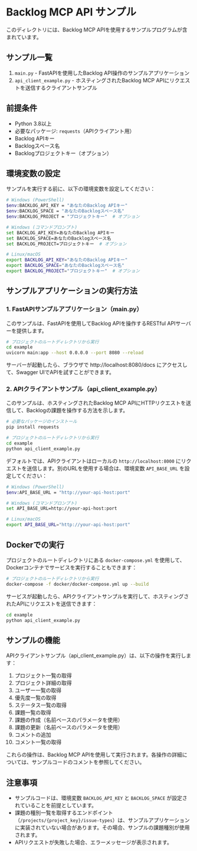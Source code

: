 # Backlog MCP API サンプル

このディレクトリには、Backlog MCP APIを使用するサンプルプログラムが含まれています。

## サンプル一覧

1. `main.py` - FastAPIを使用したBacklog API操作のサンプルアプリケーション
2. `api_client_example.py` - ホスティングされたBacklog MCP APIにリクエストを送信するクライアントサンプル

## 前提条件

- Python 3.8以上
- 必要なパッケージ: `requests`（APIクライアント用）
- Backlog APIキー
- Backlogスペース名
- Backlogプロジェクトキー（オプション）

## 環境変数の設定

サンプルを実行する前に、以下の環境変数を設定してください：

```bash
# Windows (PowerShell)
$env:BACKLOG_API_KEY = "あなたのBacklog APIキー"
$env:BACKLOG_SPACE = "あなたのBacklogスペース名"
$env:BACKLOG_PROJECT = "プロジェクトキー"  # オプション

# Windows (コマンドプロンプト)
set BACKLOG_API_KEY=あなたのBacklog APIキー
set BACKLOG_SPACE=あなたのBacklogスペース名
set BACKLOG_PROJECT=プロジェクトキー  # オプション

# Linux/macOS
export BACKLOG_API_KEY="あなたのBacklog APIキー"
export BACKLOG_SPACE="あなたのBacklogスペース名"
export BACKLOG_PROJECT="プロジェクトキー"  # オプション
```

## サンプルアプリケーションの実行方法

### 1. FastAPIサンプルアプリケーション（main.py）

このサンプルは、FastAPIを使用してBacklog APIを操作するRESTful APIサーバーを提供します。

```bash
# プロジェクトのルートディレクトリから実行
cd example
uvicorn main:app --host 0.0.0.0 --port 8080 --reload
```

サーバーが起動したら、ブラウザで http://localhost:8080/docs にアクセスして、Swagger UIでAPIを試すことができます。

### 2. APIクライアントサンプル（api_client_example.py）

このサンプルは、ホスティングされたBacklog MCP APIにHTTPリクエストを送信して、Backlogの課題を操作する方法を示します。

```bash
# 必要なパッケージのインストール
pip install requests

# プロジェクトのルートディレクトリから実行
cd example
python api_client_example.py
```

デフォルトでは、APIクライアントはローカルの `http://localhost:8000` にリクエストを送信します。別のURLを使用する場合は、環境変数 `API_BASE_URL` を設定してください：

```bash
# Windows (PowerShell)
$env:API_BASE_URL = "http://your-api-host:port"

# Windows (コマンドプロンプト)
set API_BASE_URL=http://your-api-host:port

# Linux/macOS
export API_BASE_URL="http://your-api-host:port"
```

## Dockerでの実行

プロジェクトのルートディレクトリにある `docker-compose.yml` を使用して、Dockerコンテナでサービスを実行することもできます：

```bash
# プロジェクトのルートディレクトリから実行
docker-compose -f docker/docker-compose.yml up --build
```

サービスが起動したら、APIクライアントサンプルを実行して、ホスティングされたAPIにリクエストを送信できます：

```bash
cd example
python api_client_example.py
```

## サンプルの機能

APIクライアントサンプル（api_client_example.py）は、以下の操作を実行します：

1. プロジェクト一覧の取得
2. プロジェクト詳細の取得
3. ユーザー一覧の取得
4. 優先度一覧の取得
5. ステータス一覧の取得
6. 課題一覧の取得
7. 課題の作成（名前ベースのパラメータを使用）
8. 課題の更新（名前ベースのパラメータを使用）
9. コメントの追加
10. コメント一覧の取得

これらの操作は、Backlog MCP APIを使用して実行されます。各操作の詳細については、サンプルコードのコメントを参照してください。

## 注意事項

- サンプルコードは、環境変数 `BACKLOG_API_KEY` と `BACKLOG_SPACE` が設定されていることを前提としています。
- 課題の種別一覧を取得するエンドポイント（`/projects/{project_key}/issue-types`）は、サンプルアプリケーションに実装されていない場合があります。その場合、サンプルの課題種別が使用されます。
- APIリクエストが失敗した場合、エラーメッセージが表示されます。
